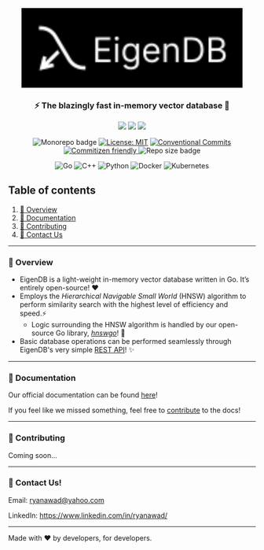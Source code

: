 <div align="center">
<img src="../../.github/assets/logo.svg" width="450px">

### ⚡ The blazingly fast in-memory vector database 🚀 

![](https://github.com/eigen-db/eigen-db/actions/workflows/tests.yml/badge.svg)
![](https://github.com/eigen-db/eigen-db/actions/workflows/linting.yml/badge.svg)
![](https://github.com/eigen-db/eigen-db/actions/workflows/conventional_commits.yml/badge.svg)


![Monorepo badge](https://img.shields.io/badge/Monorepo-171c57?style=flat&logo=moonrepo&link=https%3A%2F%2Fnx.dev%2F)
[![License: MIT](https://img.shields.io/badge/License-MIT-yellow.svg)](https://opensource.org/licenses/MIT)
<a href="https://conventionalcommits.org">
    <img src="https://img.shields.io/badge/Conventional%20Commits-1.0.0-%23FE5196?logo=conventionalcommits&logoColor=white" alt="Conventional Commits">
</a>
<a href="http://commitizen.github.io/cz-cli/">
    <img src="https://img.shields.io/badge/commitizen-friendly-brightgreen.svg" alt="Commitizen friendly">
</a>
![Repo size badge](https://img.shields.io/github/repo-size/eigen-db/eigen-db)
<!--<a href="https://semantic-release.gitbook.io/semantic-release">
    <img src="https://img.shields.io/badge/%20%20%F0%9F%93%A6%F0%9F%9A%80-semantic--release-e10079.svg?style=flat-square" alt="Semantic Release">
</a>-->

![Go](https://img.shields.io/badge/Go-%2300ADD8.svg?style=flat&logo=go&logoColor=white)
![C++](https://img.shields.io/badge/C++-%2300599C.svg?style=flat&logo=c%2B%2B&logoColor=white)
![Python](https://img.shields.io/badge/Python-3670A0?style=flat&logo=python&logoColor=ffdd54)
![Docker](https://img.shields.io/badge/Docker-%230db7ed.svg?style=flat&logo=docker&logoColor=white)
![Kubernetes](https://img.shields.io/badge/Kubernetes-%23326ce5.svg?style=flat&logo=kubernetes&logoColor=white)

</div>

## Table of contents

1. [🔎 Overview](#overview)
2. [📖 Documentation](#documentation)
4. [🤝 Contributing](#contributing)
6. [💬 Contact Us](#contact-us)
---

### 🔎 Overview
* EigenDB is a light-weight in-memory vector database written in Go. It’s entirely open-source! ❤️
* Employs the _Hierarchical Navigable Small World_ (HNSW) algorithm to perform similarity search with the highest level of efficiency and speed.⚡
    * Logic surrounding the HNSW algorithm is handled by our open-source Go library, [_hnswgo_](https://github.com/Eigen-DB/hnswgo)! 🧠
* Basic database operations can be performed seamlessly through EigenDB's very simple [REST API](https://eigendb.mintlify.app/api-reference/api)! ✨

---

### 📖 Documentation

Our official documentation can be found [here](https://eigendb.mintlify.app/)!

If you feel like we missed something, feel free to [contribute](https://github.com/Eigen-DB/docs) to the docs! 

---

### 🤝 Contributing

Coming soon...

---

### 💬 Contact Us!

Email: ryanawad@yahoo.com

LinkedIn: https://www.linkedin.com/in/ryanawad/

---

Made with ❤️ by developers, for developers.


<!--
Payload to `/vector/bulk-insert` to create test data (must use 2D vector space) and a [visual](https://www.desmos.com/calculator/pjjei9akcx):

Keep in mind that in a real application, vector dimensionality is usually much larger depending on the complextiy and granularity of the data.

<details>
    <summary>Expand</summary>

```json
{
    "setOfComponents": [
        [3.2, -1.5],
        [4.7, 2.1],
        [-6.3, 3.4],
        [0.9, -4.8],
        [-2.7, 5.6],
        [1.3, -3.9],
        [2.4, 6.1],
        [-1.1, 3.0],
        [5.5, -2.2],
        [0.0, 4.4],
        [-3.6, -0.7],
        [4.1, 5.3],
        [-2.9, 2.8],
        [3.7, -3.6],
        [1.0, 0.5],
        [5.9, 1.7],
        [-4.4, -3.2],
        [2.8, 4.9],
        [-1.5, -2.4],
        [3.3, 1.6],
        [4.6, -1.3],
        [-2.1, 3.7],
        [1.8, -5.4],
        [3.9, 2.5],
        [-1.4, 4.2],
        [0.2, -3.1],
        [5.1, 1.3],
        [-2.8, -1.7],
        [3.0, 5.5],
        [1.5, -2.8],
        [-4.9, 3.1],
        [2.6, -4.5],
        [0.7, 3.8],
        [-3.3, 2.2],
        [4.0, -0.9],
        [-1.2, 4.9],
        [3.4, -2.6],
        [0.6, 1.8],
        [-2.5, -3.9],
        [5.3, 2.0],
        [-0.8, 3.3],
        [2.1, -4.2],
        [4.5, 1.4],
        [-3.7, -2.5],
        [1.9, 3.6],
        [0.3, -5.1],
        [4.8, -3.0],
        [-1.6, 2.9],
        [2.9, -4.0]
    ]
}
```

</details>

-->

